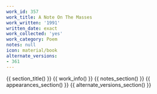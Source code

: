 ```yaml
---
work_id: 357
work_title: A Note On The Masses
work_written: '1991'
written_date: exact
work_collected: 'yes'
work_category: Poem
notes: null
icon: material/book
alternate_versions:
- 361
---
```


{{ section_title() }}
{{ work_info() }}
{{ notes_section() }}
{{ appearances_section() }}
{{ alternate_versions_section() }}